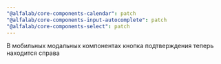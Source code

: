 ```yaml
---
"@alfalab/core-components-calendar": patch
"@alfalab/core-components-input-autocomplete": patch
"@alfalab/core-components-select": patch
---
```


В мобильных модальных компонентах кнопка подтверждения теперь находится справа
